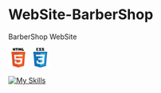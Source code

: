 # WebSite-BarberShop
BarberShop WebSite

<img src="https://raw.githubusercontent.com/devicons/devicon/master/icons/html5/html5-original-wordmark.svg" alt="html5" width="40" height="40"/>

<img src="https://raw.githubusercontent.com/devicons/devicon/master/icons/css3/css3-original-wordmark.svg" alt="css3" width="40" height="40"/>

[![My Skills](https://skillicons.dev/icons?i=js,html,css,wasm)](https://skillicons.dev)
